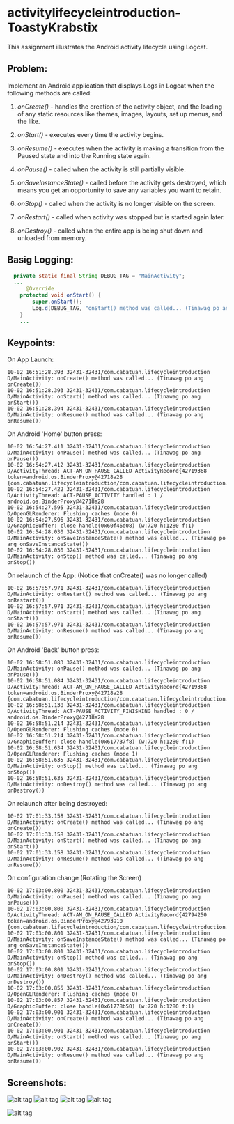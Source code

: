 # activitylifecycleintroduction-ToastyKrabstix

This assignment illustrates the Android activity lifecycle using Logcat.

## Problem:

Implement an Android application that displays Logs in Logcat when the following methods are called:

1. *onCreate()* - handles the creation of the activity object, and the loading of any static resources like themes, images, layouts, set up menus, and the like.

2. *onStart()* - executes every time the activity begins.

3. *onResume()* - executes when the activity is making a transition from the Paused state and into the Running state again.

4. *onPause()* - called when the activity is still partially visible.

5. *onSaveInstanceState()* - called before the activity gets destroyed, which means you get an opportunity to save any variables you want to retain.

6. *onStop()* - called when the activity is no longer visible on the screen.

7. *onRestart()* - called when activity was stopped but is started again later.

8. *onDestroy()* - called when the entire app is being shut down and unloaded from memory.


## Basig Logging:

```Java
  private static final String DEBUG_TAG = "MainActivity";
  ...
      @Override
    protected void onStart() {
        super.onStart();
        Log.d(DEBUG_TAG, "onStart() method was called... (Tinawag po ang onStart())");
    }
    ...
```


## Keypoints:

On App Launch:

```shell
10-02 16:51:28.393 32431-32431/com.cabatuan.lifecycleintroduction D/MainActivity: onCreate() method was called... (Tinawag po ang onCreate())
10-02 16:51:28.393 32431-32431/com.cabatuan.lifecycleintroduction D/MainActivity: onStart() method was called... (Tinawag po ang onStart())
10-02 16:51:28.394 32431-32431/com.cabatuan.lifecycleintroduction D/MainActivity: onResume() method was called... (Tinawag po ang onResume())
```


On Android 'Home' button press: 
```shell
10-02 16:54:27.411 32431-32431/com.cabatuan.lifecycleintroduction D/MainActivity: onPause() method was called... (Tinawag po ang onPause())
10-02 16:54:27.412 32431-32431/com.cabatuan.lifecycleintroduction D/ActivityThread: ACT-AM_ON_PAUSE_CALLED ActivityRecord{42719368 token=android.os.BinderProxy@42718a28 {com.cabatuan.lifecycleintroduction/com.cabatuan.lifecycleintroduction.MainActivity}}
10-02 16:54:27.422 32431-32431/com.cabatuan.lifecycleintroduction D/ActivityThread: ACT-PAUSE_ACTIVITY handled : 1 / android.os.BinderProxy@42718a28
10-02 16:54:27.595 32431-32431/com.cabatuan.lifecycleintroduction D/OpenGLRenderer: Flushing caches (mode 0)
10-02 16:54:27.596 32431-32431/com.cabatuan.lifecycleintroduction D/GraphicBuffer: close handle(0x60f46d08) (w:720 h:1280 f:1)
10-02 16:54:28.030 32431-32431/com.cabatuan.lifecycleintroduction D/MainActivity: onSaveInstanceState() method was called... (Tinawag po ang onSaveInstanceState())
10-02 16:54:28.030 32431-32431/com.cabatuan.lifecycleintroduction D/MainActivity: onStop() method was called... (Tinawag po ang onStop())
```


On relaunch of the App: (Notice that onCreate() was no longer called)
```shell
10-02 16:57:57.971 32431-32431/com.cabatuan.lifecycleintroduction D/MainActivity: onRestart() method was called... (Tinawag po ang onRestart())
10-02 16:57:57.971 32431-32431/com.cabatuan.lifecycleintroduction D/MainActivity: onStart() method was called... (Tinawag po ang onStart())
10-02 16:57:57.971 32431-32431/com.cabatuan.lifecycleintroduction D/MainActivity: onResume() method was called... (Tinawag po ang onResume())
```


On Android 'Back' button press:
```shell
10-02 16:58:51.083 32431-32431/com.cabatuan.lifecycleintroduction D/MainActivity: onPause() method was called... (Tinawag po ang onPause())
10-02 16:58:51.084 32431-32431/com.cabatuan.lifecycleintroduction D/ActivityThread: ACT-AM_ON_PAUSE_CALLED ActivityRecord{42719368 token=android.os.BinderProxy@42718a28 {com.cabatuan.lifecycleintroduction/com.cabatuan.lifecycleintroduction.MainActivity}}
10-02 16:58:51.138 32431-32431/com.cabatuan.lifecycleintroduction D/ActivityThread: ACT-PAUSE_ACTIVITY_FINISHING handled : 0 / android.os.BinderProxy@42718a28
10-02 16:58:51.214 32431-32431/com.cabatuan.lifecycleintroduction D/OpenGLRenderer: Flushing caches (mode 0)
10-02 16:58:51.214 32431-32431/com.cabatuan.lifecycleintroduction D/GraphicBuffer: close handle(0x617737f8) (w:720 h:1280 f:1)
10-02 16:58:51.634 32431-32431/com.cabatuan.lifecycleintroduction D/OpenGLRenderer: Flushing caches (mode 1)
10-02 16:58:51.635 32431-32431/com.cabatuan.lifecycleintroduction D/MainActivity: onStop() method was called... (Tinawag po ang onStop())
10-02 16:58:51.635 32431-32431/com.cabatuan.lifecycleintroduction D/MainActivity: onDestroy() method was called... (Tinawag po ang onDestroy())
```


On relaunch after being destroyed:
```shell
10-02 17:01:33.158 32431-32431/com.cabatuan.lifecycleintroduction D/MainActivity: onCreate() method was called... (Tinawag po ang onCreate())
10-02 17:01:33.158 32431-32431/com.cabatuan.lifecycleintroduction D/MainActivity: onStart() method was called... (Tinawag po ang onStart())
10-02 17:01:33.158 32431-32431/com.cabatuan.lifecycleintroduction D/MainActivity: onResume() method was called... (Tinawag po ang onResume())
```


On configuration change (Rotating the Screen)
```shell
10-02 17:03:00.800 32431-32431/com.cabatuan.lifecycleintroduction D/MainActivity: onPause() method was called... (Tinawag po ang onPause())
10-02 17:03:00.800 32431-32431/com.cabatuan.lifecycleintroduction D/ActivityThread: ACT-AM_ON_PAUSE_CALLED ActivityRecord{42794250 token=android.os.BinderProxy@42793910 {com.cabatuan.lifecycleintroduction/com.cabatuan.lifecycleintroduction.MainActivity}}
10-02 17:03:00.801 32431-32431/com.cabatuan.lifecycleintroduction D/MainActivity: onSaveInstanceState() method was called... (Tinawag po ang onSaveInstanceState())
10-02 17:03:00.801 32431-32431/com.cabatuan.lifecycleintroduction D/MainActivity: onStop() method was called... (Tinawag po ang onStop())
10-02 17:03:00.801 32431-32431/com.cabatuan.lifecycleintroduction D/MainActivity: onDestroy() method was called... (Tinawag po ang onDestroy())
10-02 17:03:00.855 32431-32431/com.cabatuan.lifecycleintroduction D/OpenGLRenderer: Flushing caches (mode 0)
10-02 17:03:00.857 32431-32431/com.cabatuan.lifecycleintroduction D/GraphicBuffer: close handle(0x61778b50) (w:720 h:1280 f:1)
10-02 17:03:00.901 32431-32431/com.cabatuan.lifecycleintroduction D/MainActivity: onCreate() method was called... (Tinawag po ang onCreate())
10-02 17:03:00.901 32431-32431/com.cabatuan.lifecycleintroduction D/MainActivity: onStart() method was called... (Tinawag po ang onStart())
10-02 17:03:00.902 32431-32431/com.cabatuan.lifecycleintroduction D/MainActivity: onResume() method was called... (Tinawag po ang onResume())
```


## Screenshots:

![alt tag](https://github.com/DeLaSalleUniversity-Manila/activitylifecycleintroduction-ToastyKrabstix/blob/master/1.JPG)
![alt tag](https://github.com/DeLaSalleUniversity-Manila/activitylifecycleintroduction-ToastyKrabstix/blob/master/2.JPG)
![alt tag](https://github.com/DeLaSalleUniversity-Manila/activitylifecycleintroduction-ToastyKrabstix/blob/master/3.JPG)
![alt tag](https://github.com/DeLaSalleUniversity-Manila/activitylifecycleintroduction-ToastyKrabstix/blob/master/4.JPG)

![alt tag](https://github.com/DeLaSalleUniversity-Manila/activitylifecycleintroduction-ToastyKrabstix/blob/master/device-2015-10-05-204934.png)
